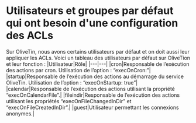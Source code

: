 # Utilisateurs et groupes par défaut qui ont besoin d'une configuration des ACLs

Sur OliveTin, nous avons certains utilisateurs par défaut et on doit aussi leur appliquer les ACLs.
Voici un tableau des utilisateurs par défaut sur OliveTion et leur fonction :
|Utilisateur|Rôle|
|---|---|
|cron|Responsable de l’exécution des actions par cron.
Utilisation de l’option : “execOnCron:”|
|startup|Responsable de l’exécution des actions au démarrage du service OliveTin.
Utilisation de l’option : “execOnStartup: true”|
|calendar|Responsable de l’exécution des actions utilisant la propriété “execOnCalendarFile”.|
|fileindir|Responsable de l’exécution des actions utilisant les propriétés “execOnFileChangedInDir” et
“execOnFileCreatedInDir”.|
|guest|Utilisateur permettant les connexions anonymes.|
